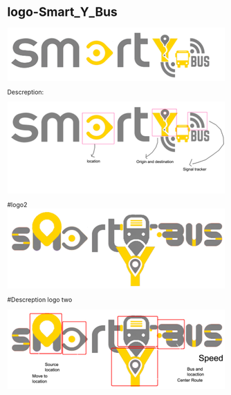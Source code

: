 # logo-Smart_Y_Bus

![Alt_text](https://github.com/hampadco/logo-Smart_Y_Bus/blob/master/logo1.png)

Descreption:

![Alt_text](https://github.com/hampadco/logo-Smart_Y_Bus/blob/master/logo1d.png)

#logo2
![Alt_text](https://github.com/hampadco/logo-Smart_Y_Bus/blob/master/logo2.png)

#Descreption logo two

![Alt_text](https://github.com/hampadco/logo-Smart_Y_Bus/blob/master/logo2d.png)



